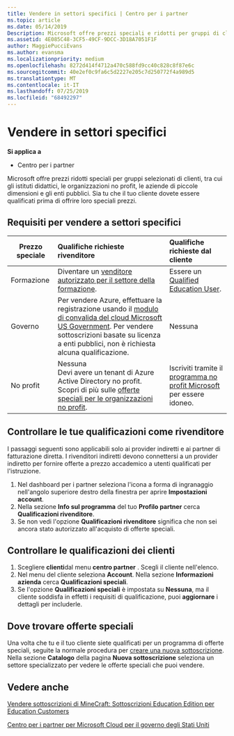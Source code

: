 ```yaml
---
title: Vendere in settori specifici | Centro per i partner
ms.topic: article
ms.date: 05/14/2019
Description: Microsoft offre prezzi speciali e ridotti per gruppi di clienti selezionati, inclusi i clienti dell'istruzione, i clienti senza scopo di lucro e gli utenti governativi.
ms.assetid: 4E085C48-3CF5-49CF-9DCC-3D18A7051F1F
author: MaggiePucciEvans
ms.author: evansma
ms.localizationpriority: medium
ms.openlocfilehash: 8272d414f4712a470c588fd9cc40c828c8f87e6c
ms.sourcegitcommit: 40e2ef0c9fa6c5d2227e205c7d250772f4a989d5
ms.translationtype: MT
ms.contentlocale: it-IT
ms.lasthandoff: 07/25/2019
ms.locfileid: "68492297"
---
```

# <a name="sell-to-specialized-industries"></a>Vendere in settori specifici

**Si applica a**

-  Centro per i partner

Microsoft offre prezzi ridotti speciali per gruppi selezionati di clienti, tra cui gli istituti didattici, le organizzazioni no profit, le aziende di piccole dimensioni e gli enti pubblici. Sia tu che il tuo cliente dovete essere qualificati prima di offrire loro speciali prezzi. 

## <a name="requirements-to-sell-to-specialized-industries"></a>Requisiti per vendere a settori specifici

|**Prezzo speciale**   |**Qualifiche richieste rivenditore**   |**Qualifiche richieste dal cliente**   |
|----------------------------|:---------------------------------|:------------------------------------------|
|Formazione   |Diventare un [venditore autorizzato per il settore della formazione](https://www.mepn.com).   | Essere un [Qualified Education User](https://www.microsoftvolumelicensing.com/DocumentSearch.aspx?Mode=3&DocumentTypeId=7).   |
|Governo   |Per vendere Azure, effettuare la registrazione usando il [modulo di convalida del cloud Microsoft US Government](https://azuregov.microsoft.com/csp). Per vendere sottoscrizioni basate su licenza a enti pubblici, non è richiesta alcuna qualificazione.|   Nessuna|
|No profit  |Nessuna<br>Devi avere un tenant di Azure Active Directory no profit.<br>Scopri di più sulle [offerte speciali per le organizzazioni no profit](https://assetsprod.microsoft.com/mpn/en-us/nonprofit-skus-in-csp-faq.pdf).   |Iscriviti tramite il [programma no profit Microsoft](https://nonprofit.microsoft.com/#/register) per essere idoneo.   |


## <a name="check-your-reseller-qualifications"></a>Controllare le tue qualificazioni come rivenditore

I passaggi seguenti sono applicabili solo ai provider indiretti e ai partner di fatturazione diretta. I rivenditori indiretti devono connettersi a un provider indiretto per fornire offerte a prezzo accademico a utenti qualificati per l'istruzione. 

1.  Nel dashboard per i partner seleziona l'icona a forma di ingranaggio nell'angolo superiore destro della finestra per aprire **Impostazioni account**.
2.  Nella sezione **Info sul programma** del tuo **Profilo partner** cerca **Qualificazioni rivenditore**.
3.  Se non vedi l'opzione **Qualificazioni rivenditore** significa che non sei ancora stato autorizzato all'acquisto di offerte speciali.

## <a name="check-the-customer-qualifications"></a>Controllare le qualificazioni dei clienti

1.  Scegliere **clienti**dal menu **centro partner** . Scegli il cliente nell'elenco.
2.  Nel menu del cliente seleziona **Account**. Nella sezione **Informazioni azienda** cerca **Qualificazioni speciali**.
3.  Se l'opzione **Qualificazioni speciali** è impostata su **Nessuna**, ma il cliente soddisfa in effetti i requisiti di qualificazione, puoi **aggiornare** i dettagli per includerle.

## <a name="where-to-find-special-offers"></a>Dove trovare offerte speciali

Una volta che tu e il tuo cliente siete qualificati per un programma di offerte speciali, seguite la normale procedura per [creare una nuova sottoscrizione](create-a-new-subscription.md). Nella sezione **Catalogo** della pagina **Nuova sottoscrizione** seleziona un settore specializzato per vedere le offerte speciali che puoi vendere.

## <a name="see-also"></a>Vedere anche

[Vendere sottoscrizioni di MineCraft: Sottoscrizioni Education Edition per Education Customers](minecraft-subscriptions.md)

[Centro per i partner per Microsoft Cloud per il governo degli Stati Uniti](partner-center-for-microsoft-us-govt-cloud.md)


 

 

 



